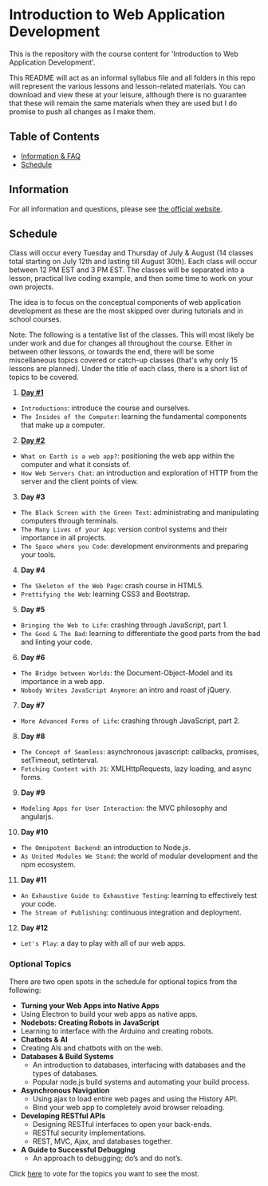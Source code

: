 # Introduction to Web Application Development

This is the repository with the course content for 'Introduction to Web Application Development'.

This README will act as an informal syllabus file and all folders in this repo will represent the
various lessons and lesson-related materials. You can download and view these at your leisure, although
there is no guarantee that these will remain the same materials when they are used but I do promise to
push all changes as I make them.

## Table of Contents

 - [Information & FAQ](#information)
 - [Schedule](#schedule)
  
## Information

For all information and questions, please see [the official website](https://web-apps.co).

## Schedule

Class will occur every Tuesday and Thursday of July & August (14 classes total
starting on July 12th and lasting till August 30th). Each class will occur between 12 PM EST and 3 PM EST.
The classes will be separated into a lesson, practical live coding example, and
then some time to work on your own projects.

The idea is to focus on the conceptual components of web application development as these are the most skipped over during
tutorials and in school courses.

Note: The following is a tentative list of the classes. This will most likely be under work and due for changes all throughout
the course. Either in between other lessons, or towards the end, there will be some miscellaneous topics covered or catch-up
classes (that's why only 15 lessons are planned). Under the title of each class, there is a short list of topics to be covered.

 1. **[Day #1](classes/pdfs/08-12.pdf)**
  - `Introductions`: introduce the course and ourselves.
  - `The Insides of the Computer`: learning the fundamental components that make up a computer.
 2. **[Day #2](classes/pdfs/08-14.pdf)**
  - `What on Earth is a web app?`: positioning the web app within the computer and what it consists of.
  - `How Web Servers Chat`: an introduction and exploration of HTTP from the server and the client points of view.
 3. **Day #3**
  - `The Black Screen with the Green Text`: administrating and manipulating computers through terminals.
  - `The Many Lives of your App`: version control systems and their importance in all projects.
  - `The Space where you Code`: development environments and preparing your tools.
 4. **Day #4**
  - `The Skeleton of the Web Page`: crash course in HTML5.
  - `Prettifying the Web`: learning CSS3 and Bootstrap.
 5. **Day #5**
  - `Bringing the Web to Life`: crashing through JavaScript, part 1.
  - `The Good & The Bad`: learning to differentiate the good parts from the bad and linting your code.
 6. **Day #6**
  - `The Bridge between Worlds`: the Document-Object-Model and its importance in a web app.
  - `Nobody Writes JavaScript Anymore`: an intro and roast of jQuery.
 7. **Day #7**
  - `More Advanced Forms of Life`: crashing through JavaScript, part 2.
 8. **Day #8**
  - `The Concept of Seamless`: asynchronous javascript: callbacks, promises, setTimeout, setInterval.
  - `Fetching Content with JS`: XMLHttpRequests, lazy loading, and async forms.
 9. **Day #9**
  - `Modeling Apps for User Interaction`: the MVC philosophy and angularjs.
 10. **Day #10**
  - `The Omnipotent Backend`: an introduction to Node.js.
  - `As United Modules We Stand`: the world of modular development and the npm ecosystem.
 11. **Day #11**
  - `An Exhaustive Guide to Exhaustive Testing`: learning to effectively test your code.
  - `The Stream of Publishing`: continuous integration and deployment.
 12. **Day #12**
  - `Let's Play`: a day to play with all of our web apps.

### Optional Topics

There are two open spots in the schedule for optional topics from the following:

 - **Turning your Web Apps into Native Apps**
  - Using Electron to build your web apps as native apps.
 - **Nodebots: Creating Robots in JavaScript**
  - Learning to interface with the Arduino and creating robots.
 - **Chatbots & AI**
  - Creating AIs and chatbots with on the web.
 - **Databases & Build Systems**
   - An introduction to databases, interfacing with databases and the types of databases.
   - Popular node.js build systems and automating your build process.
 - **Asynchronous Navigation**
   - Using ajax to load entire web pages and using the History API.
   - Bind your web app to completely avoid browser reloading.
 - **Developing RESTful APIs**
   - Designing RESTful interfaces to open your back-ends.
   - RESTful security implementations.
   - REST, MVC, Ajax, and databases together.
 - **A Guide to Successful Debugging**
   - An approach to debugging; do’s and do not’s.

Click [here](http://goo.gl/forms/scoyJfk2bYjKeq5h1) to vote for the topics you want to see the most.
